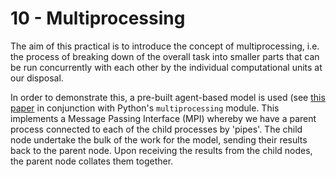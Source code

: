 # 10 - Multiprocessing

The aim of this practical is to introduce the concept of multiprocessing, i.e.
the process of breaking down of the overall task into smaller parts that can be
run concurrently with each other by the individual computational units at our
disposal.

In order to demonstrate this, a pre-built agent-based model is used (see [this
paper](https://www.sciencedirect.com/science/article/pii/S0304380006002894
"Aphid population response...") in conjunction with Python's `multiprocessing`
module.
This implements a Message Passing Interface (MPI) whereby we have a parent
process connected to each of the child processes by 'pipes'.
The child node undertake the bulk of the work for the model, sending their
results back to the parent node.
Upon receiving the results from the child nodes, the parent node collates them
together.
